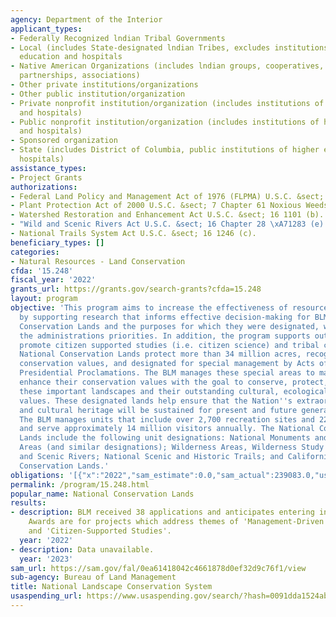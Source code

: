 ```yaml
---
agency: Department of the Interior
applicant_types:
- Federally Recognized lndian Tribal Governments
- Local (includes State-designated lndian Tribes, excludes institutions of higher
  education and hospitals
- Native American Organizations (includes lndian groups, cooperatives, corporations,
  partnerships, associations)
- Other private institutions/organizations
- Other public institution/organization
- Private nonprofit institution/organization (includes institutions of higher education
  and hospitals)
- Public nonprofit institution/organization (includes institutions of higher education
  and hospitals)
- Sponsored organization
- State (includes District of Columbia, public institutions of higher education and
  hospitals)
assistance_types:
- Project Grants
authorizations:
- Federal Land Policy and Management Act of 1976 (FLPMA) U.S.C. &sect; 43 Part 1737(b).
- Plant Protection Act of 2000 U.S.C. &sect; 7 Chapter 61 Noxious Weeds 2814.
- Watershed Restoration and Enhancement Act U.S.C. &sect; 16 1101 (b).
- "Wild and Scenic Rivers Act U.S.C. &sect; 16 Chapter 28 \xA71283 (e)."
- National Trails System Act U.S.C. &sect; 16 1246 (c).
beneficiary_types: []
categories:
- Natural Resources - Land Conservation
cfda: '15.248'
fiscal_year: '2022'
grants_url: https://grants.gov/search-grants?cfda=15.248
layout: program
objective: 'This program aims to increase the effectiveness of resource management
  by supporting research that informs effective decision-making for BLMs National
  Conservation Lands and the purposes for which they were designated, while furthering
  the administrations priorities. In addition, the program supports outcomes which
  promote citizen supported studies (i.e. citizen science) and tribal co-stewardship.
  National Conservation Lands protect more than 34 million acres, recognized for outstanding
  conservation values, and designated for special management by Acts of Congress or
  Presidential Proclamations. The BLM manages these special areas to maintain and
  enhance their conservation values with the goal to conserve, protect, and restore
  these important landscapes and their outstanding cultural, ecological, and scientific
  values. These designated lands help ensure that the Nation''s extraordinary biodiversity
  and cultural heritage will be sustained for present and future generations to enjoy.
  The BLM manages units that include over 2,700 recreation sites and 22 visitor centers,
  and serve approximately 14 million visitors annually. The National Conservation
  Lands include the following unit designations: National Monuments and National Conservation
  Areas (and similar designations); Wilderness Areas, Wilderness Study Areas; Wild
  and Scenic Rivers; National Scenic and Historic Trails; and California Desert National
  Conservation Lands.'
obligations: '[{"x":"2022","sam_estimate":0.0,"sam_actual":239083.0,"usa_spending_actual":485152.76},{"x":"2023","sam_estimate":350000.0,"sam_actual":0.0,"usa_spending_actual":516506.93},{"x":"2024","sam_estimate":350000.0,"sam_actual":0.0,"usa_spending_actual":-4547.56}]'
permalink: /program/15.248.html
popular_name: National Conservation Lands
results:
- description: BLM received 38 applications and anticipates entering into 9 agreements.
    Awards are for projects which address themes of 'Management-Driven Research' needs
    and 'Citizen-Supported Studies'.
  year: '2022'
- description: Data unavailable.
  year: '2023'
sam_url: https://sam.gov/fal/0ea61418042c4661878d0ef32d9c76f1/view
sub-agency: Bureau of Land Management
title: National Landscape Conservation System
usaspending_url: https://www.usaspending.gov/search/?hash=0091dda1524ab0ea93d0a7dd77100f5d
---
```


